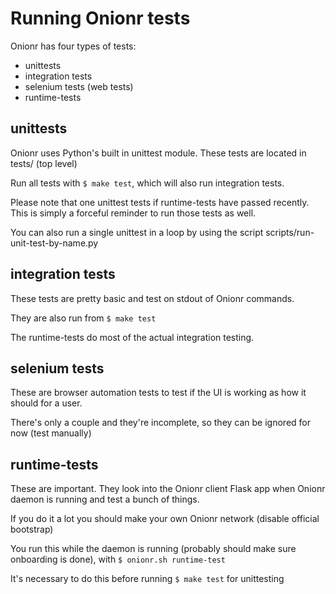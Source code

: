 # Running Onionr tests

Onionr has four types of tests:

* unittests
* integration tests
* selenium tests (web tests)
* runtime-tests


## unittests

Onionr uses Python's built in unittest module. These tests are located in tests/ (top level)

Run all tests with `$ make test`, which will also run integration tests.

Please note that one unittest tests if runtime-tests have passed recently. This is simply a forceful reminder to run those tests as well.

You can also run a single unittest in a loop by using the script scripts/run-unit-test-by-name.py

## integration tests

These tests are pretty basic and test on stdout of Onionr commands.

They are also run from `$ make test`

The runtime-tests do most of the actual integration testing.

## selenium tests

These are browser automation tests to test if the UI is working as how it should for a user.

There's only a couple and they're incomplete, so they can be ignored for now (test manually)

## runtime-tests

These are important. They look into the Onionr client Flask app when Onionr daemon is running and test a bunch of things.

If you do it a lot you should make your own Onionr network (disable official bootstrap)

You run this while the daemon is running (probably should make sure onboarding is done), with `$ onionr.sh runtime-test`

It's necessary to do this before running `$ make test` for unittesting

